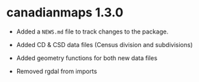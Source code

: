 # canadianmaps 1.3.0

* Added a `NEWS.md` file to track changes to the package.

* Added CD & CSD data files (Census division and subdivisions)
* Added geometry functions for both new data files
* Removed rgdal from imports

